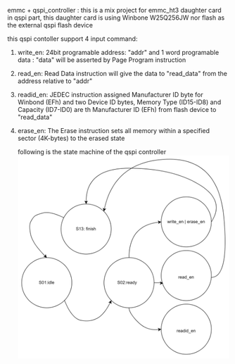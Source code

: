 emmc + qspi_controller : this is a mix project for emmc_ht3 daughter card  
in qspi part, this daughter card is using Winbone W25Q256JW nor flash as the external qspi flash device  

this qspi contoller support 4 input command:  
1. write_en: 24bit programable address: "addr" and 1 word programable data : "data"  will be asserted by Page Program instruction  
2. read_en: Read Data instruction will give the data to "read_data" from the address relative to "addr"
3. readid_en: JEDEC instruction assigned Manufacturer ID byte for Winbond (EFh) and two Device ID bytes, Memory Type (ID15-ID8) and Capacity (ID7-ID0) are th Manufacturer ID (EFh) from flash device to "read_data"  
4. erase_en: The Erase instruction sets all memory within a specified sector (4K-bytes) to the erased state

     following is the state machine of the qspi controller
![alt text](https://github.com/joshuahwfwEE/emmc-qspi_controller/blob/main/qspi_contoller_state_machine.png?raw=true)
   
